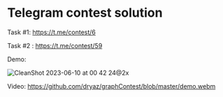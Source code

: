 # Telegram contest solution

Task #1: https://t.me/contest/6

Task #2 : https://t.me/contest/59

Demo:

![CleanShot 2023-06-10 at 00 42 24@2x](https://github.com/dryaz/graphContest/assets/1395176/500f250b-b3bd-4390-a214-71c31b59fe76)

Video: https://github.com/dryaz/graphContest/blob/master/demo.webm

